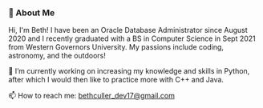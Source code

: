 ### 🚀 About Me

<!--
**bculler17/bculler17** is a ✨ _special_ ✨ repository because its `README.md` (this file) appears on your GitHub profile.

Here are some ideas to get you started:

- 🔭 I’m currently working on ...
- 🌱 I’m currently learning ...
- 👯 I’m looking to collaborate on ...
- 🤔 I’m looking for help with ...
- 💬 Ask me about ...
- 📫 How to reach me: ...
- 😄 Pronouns: ...
- ⚡ Fun fact: ...
-->

Hi, I'm Beth! I have been an Oracle Database Administrator since August 2020 and I recently graduated with a BS in Computer Science in Sept 2021 from Western Governors University. My passions include coding, astronomy, and the outdoors! 


 🔭 I’m currently working on increasing my knowledge and skills in Python, after which I would then like to practice more with C++ and Java.
 
 📫 How to reach me: bethculler_dev17@gmail.com
